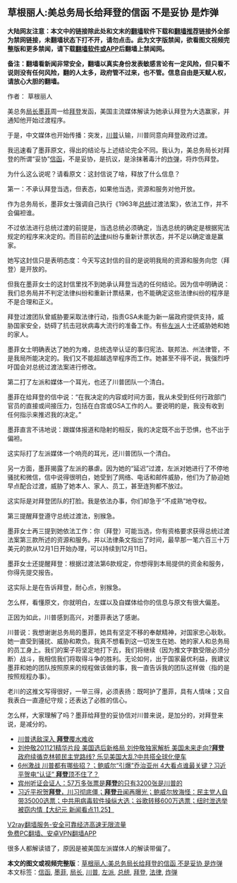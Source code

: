  <h2>草根丽人:美总务局长给拜登的信函 不是妥协 是炸弹</h2> <p class="notice"><b>大陆网友注意：本文中的链接除此处和文末的<a href="https://github.com/bannedbook/fanqiang" >翻墙</a>软件下载和<a href="https://github.com/killgcd/justmysocks/blob/master/README.md">翻墙推荐</a>链接外全部为禁网链接，未翻墙状态下打不开，请勿点击。此为文字版禁闻，欲看图文视频完整版和更多禁闻，请下载<a href="https://github.com/bannedbook/fanqiang">翻墙软件或APP</a>后翻墙上禁闻网。</p><p>备注：翻墙看新闻非常安全，翻墙以真实身份发表敏感言论有一定风险，但只看不说则没有任何风险，翻的人太多，政府管不过来，也不管。信息自由是天赋人权，请放心大胆的翻墙。</b></p>  <div class="entry"> <p>作者： 草根丽人</p> <p>美总务<a href="https://www.bannedbook.org/bnews/tag/%E5%B1%80%E9%95%BF/" class="st_tag internal_tag" rel="tag" title="标签 局长 下的日志">局长</a><a href="https://www.bannedbook.org/bnews/tag/%E5%A2%A8%E8%8F%B2/" class="st_tag internal_tag" rel="tag" title="标签 墨菲 下的日志">墨菲</a>周一给<a href="https://www.bannedbook.org/bnews/tag/%e6%8b%9c%e7%99%bb/" class="st_tag internal_tag" rel="tag" title="标签 拜登 下的日志">拜登</a>发函，美国主流媒体解读为她承认拜登为大选赢家，并通知他开始过渡程序。</p> <p>于是，中文媒体也开始传播：突发，<a href="https://www.bannedbook.org/bnews/tag/%e5%b7%9d%e6%99%ae/" class="st_tag internal_tag" rel="tag" title="标签 川普 下的日志">川普</a>认输，川普同意向拜登政府过渡。</p> <p>我迅速看了墨菲原文，得出的结论与上述结论完全不同。我认为，美总务局长对拜登的所谓“妥协”<a href="https://www.bannedbook.org/bnews/tag/%E4%BF%A1%E5%87%BD/" class="st_tag internal_tag" rel="tag" title="标签 信函 下的日志">信函</a>，不是妥协，是抗议，是涂抹著毒汁的<a href="https://www.bannedbook.org/bnews/tag/%e7%82%b8%e5%bc%b9/" class="st_tag internal_tag" rel="tag" title="标签 炸弹 下的日志">炸弹</a>，将炸伤拜登。</p> <p>为什么这么说呢？请看原文：这封信说了啥，释放了什么信息？</p> <p>第一：不承认拜登当选，但表态，如果他当选，资源和服务对他开放。</p> <p>作为总务局长，墨菲女士强调自己执行《1963年<a href="https://www.bannedbook.org/bnews/tag/%e6%80%bb%e7%bb%9f/" class="st_tag internal_tag" rel="tag" title="标签 总统 下的日志">总统</a>过渡法案》，依法工作，并不会偏袒谁。</p>  <p>不过依法进行总统过渡的前提是，当选总统必须确定，当选总统的确定是根据宪法规定的程序来决定的。而目前的<a href="https://www.bannedbook.org/bnews/tag/%e6%b3%95%e5%be%8b/" class="st_tag internal_tag" rel="tag" title="标签 法律 下的日志">法律</a>纠纷与重新计票状态，并不足以确定谁是赢家。</p> <p>她写这封信只是表明态度：今天写这封信的目的是说明我局的资源和服务向您（拜登）是开放的。</p> <p>但我在墨菲女士的这封信里找不到她承认拜登当选的任何结论。因为信中明确说：我们总务局并不判定法律纠纷和重新计票结果，也不能确定这些法律纠纷的程序是不是合理和正义。</p> <p>拜登过渡团队曾威胁要采取法律行动，指责GSA未能为新一届政府提供支持，威胁国家安全，妨碍了抗击冠状病毒大流行的准备工作。有些<a href="https://www.bannedbook.org/bnews/tag/%e5%b7%a6%e6%b4%be/" class="st_tag internal_tag" rel="tag" title="标签 左派 下的日志">左派</a>人士还威胁她和她的家人。</p> <p>墨菲女士明确表达了她的为难，总统选举认证的事归宪法、联邦法、州法律管，不是我局所能决定的。我们又不能超越选举程序而工作。她甚至不得不说，我强烈呼吁国会对总统过渡法案进行修改。</p> <p>第二打了左派和媒体一个耳光，也还了川普团队一个清白。</p> <p>墨菲在给拜登的信中说：“在我决定的内容或时间方面，我从未受到任何行政部门官员的直接或间接压力，包括在白宫或GSA工作的人。要说明的是，我没有收到任何指示来推迟我的决定。”</p>  <p>墨菲直言不讳地说：跟媒体报道和隐射的相反，我的决定既不出于恐惧，也不出于偏袒。</p> <p>这实际打了左派媒体一个响亮的耳光，还川普团队一个清白。</p> <p>另一方面，墨菲揭露了左派的暴虐。因为她的“延迟”过渡，左派对她进行了不停地骚扰和微信，信中说得很明白，她受到了网络、电话和邮件威胁，他们为了胁迫她早点配合过渡，威胁了她本人、家人、员工，甚至连狗都不放过。</p> <p>这实际是对拜登团队的打脸。我是依法办事，你们却急于“不成熟”地夺权。</p> <p>第三提醒拜登遵守总统过渡法，别猴急。</p> <p>墨菲女士再三提到她依法工作：你（拜登）可能当选，你有资格要求获得总统过渡法案第三款所述的资源和服务。并以法律条文指出了时间，最早那一笔六百三十万美元的款从12月1日开始办理，可以持续到12月11日。</p> <p>墨菲女士还提醒拜登：根据过渡法第6款规定，你想得到本局提供的资金和服务，你得先提交报告。</p>  <p>这实际上是在告诉拜登，耐心点，别猴急。</p> <p>怎么样，看懂原文，你就明白，左媒以及自媒体给你的信息与原文有很大偏差。</p> <p>正因为如此，川普感到高兴，对墨菲表达了感谢。</p> <p>川普说：我想谢谢总务局的墨菲，她具有坚定不移的奉献精神，对国家忠心耿耿。她一直受到骚扰、威胁和欺负。我真不想看到这一切发生在她、她的家人和总务局的员工身上。我们的案子将坚定地打下去，我们将继续（因为推文字数受限必须分断）战斗，我相信我们将取得斗争的胜利。无论如何，出于国家最优利益，我建议墨菲和她的团队按照原来的规程做该做的事，我一直告诉我的团队这样做（指的是按照规程办事）。</p> <p>老川的这推文写得很好，一举三得，必须表扬：既呵护了墨菲，具有人情味；又自我表白一直遵纪守规；还表达了必胜的信心。</p> <p>怎么样，大家理解了吗？墨菲给拜登的妥协信对川普来说，是加分的，对拜登来说，是减分的。</p> <ul class='op-related-articles' title='相关阅读'> <li><a href='https://www.bannedbook.org/bnews/comments/20201126/1437351.html' target='_blank'>川普诱敌深入 <b>拜登</b>覆水难收</a></li> <li><a href='https://www.bannedbook.org/bnews/cbnews/20201126/1437337.html' target='_blank'>刘仲敬201121精华片段  美国选后新格局 刘仲敬独家解析  美国未来走向?<b>拜登</b>政府续循克林顿民主党路线?  乐见美国大乱?中共搭全球化便车</a></li> <li><a href='https://www.bannedbook.org/bnews/bannedvideo/20201126/1437311.html' target='_blank'>6州激战 川普都有哪些招？；鲍威尔“引爆”乔治亚州  4大看点谁最关键？习近平贺电“认证”  <b>拜登</b>顶不住了？</a></li> <li><a href='https://www.bannedbook.org/bnews/cbnews/20201126/1437308.html' target='_blank'>宾州听证会证人：57万多张票是<b>拜登</b>的只有3200张是川普的</a></li> <li><a href='https://www.bannedbook.org/bnews/bannedvideo/20201126/1437296.html' target='_blank'>习近平祝贺<b>拜登</b>，川习彻底僵；<b>拜登</b>丑闻再曝光；鲍威尔放海怪：民主党人自带35000选票；中共用病毒软件操纵大选；谷歌转移600万选票；纽时泄选举被窃内情【大纪元 新闻看点11.25】</a></li> </ul> <p class="texttj"> <a href="https://www.bannedbook.org/forum23/topic22702.html" target="_blank">V2ray翻墙服务-安全可靠经济高速无限流量</a><br/> <a href="https://github.com/bannedbook/fanqiang/wiki/%E7%A6%81%E9%97%BB%E7%BD%91%E5%AE%89%E5%8D%93%E7%BF%BB%E5%A2%99%E6%96%B0%E9%97%BBAPP" target="_blank">免费PC翻墙、安卓VPN翻墙APP</a></p><p>很多人都解读错了，原因是被美国左派媒体人的解读带偏了。</p> <a name='sharetosocial'></a>       <div><b>本文的图文或视频完整版</b>：<a href='https://www.bannedbook.org/bnews/comments/20201126/1437352.html'>草根丽人:美总务局长给拜登的信函 不是妥协 是炸弹</a></div>  </div><!--END ENTRY--> <div class="postfooter"> <div>本文标签：<a href="https://www.bannedbook.org/bnews/tag/%E4%BF%A1%E5%87%BD/" rel="tag">信函</a>, <a href="https://www.bannedbook.org/bnews/tag/%E5%A2%A8%E8%8F%B2/" rel="tag">墨菲</a>, <a href="https://www.bannedbook.org/bnews/tag/%E5%B1%80%E9%95%BF/" rel="tag">局长</a>, <a href="https://www.bannedbook.org/bnews/tag/%e5%b7%9d%e6%99%ae/" rel="tag">川普</a>, <a href="https://www.bannedbook.org/bnews/tag/%e5%b7%a6%e6%b4%be/" rel="tag">左派</a>, <a href="https://www.bannedbook.org/bnews/tag/%e6%80%bb%e7%bb%9f/" rel="tag">总统</a>, <a href="https://www.bannedbook.org/bnews/tag/%e6%8b%9c%e7%99%bb/" rel="tag">拜登</a>, <a href="https://www.bannedbook.org/bnews/tag/%e6%b3%95%e5%be%8b/" rel="tag">法律</a>, <a href="https://www.bannedbook.org/bnews/tag/%e7%82%b8%e5%bc%b9/" rel="tag">炸弹</a></div>  </div><!--END POSTFOOTER--> 
